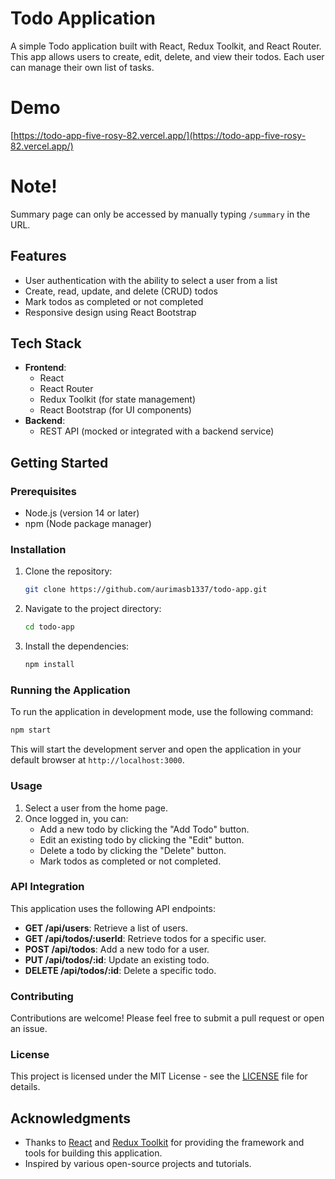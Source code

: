 # Todo Application

A simple Todo application built with React, Redux Toolkit, and React Router. This app allows users to create, edit, delete, and view their todos. Each user can manage their own list of tasks.

# Demo
[https://todo-app-five-rosy-82.vercel.app/](https://todo-app-five-rosy-82.vercel.app/)

# Note!
Summary page can only be accessed by manually typing `/summary` in the URL.

## Features

- User authentication with the ability to select a user from a list
- Create, read, update, and delete (CRUD) todos
- Mark todos as completed or not completed
- Responsive design using React Bootstrap

## Tech Stack

- **Frontend**: 
  - React
  - React Router
  - Redux Toolkit (for state management)
  - React Bootstrap (for UI components)
- **Backend**: 
  - REST API (mocked or integrated with a backend service)

## Getting Started

### Prerequisites

- Node.js (version 14 or later)
- npm (Node package manager)

### Installation

1. Clone the repository:

   ```bash
   git clone https://github.com/aurimasb1337/todo-app.git
   ```

2. Navigate to the project directory:

   ```bash
   cd todo-app
   ```

3. Install the dependencies:

   ```bash
   npm install
   ```

### Running the Application

To run the application in development mode, use the following command:

```bash
npm start
```

This will start the development server and open the application in your default browser at `http://localhost:3000`.

### Usage

1. Select a user from the home page.
2. Once logged in, you can:
   - Add a new todo by clicking the "Add Todo" button.
   - Edit an existing todo by clicking the "Edit" button.
   - Delete a todo by clicking the "Delete" button.
   - Mark todos as completed or not completed.

### API Integration

This application uses the following API endpoints:

- **GET /api/users**: Retrieve a list of users.
- **GET /api/todos/:userId**: Retrieve todos for a specific user.
- **POST /api/todos**: Add a new todo for a user.
- **PUT /api/todos/:id**: Update an existing todo.
- **DELETE /api/todos/:id**: Delete a specific todo.

### Contributing

Contributions are welcome! Please feel free to submit a pull request or open an issue.

### License

This project is licensed under the MIT License - see the [LICENSE](LICENSE) file for details.

## Acknowledgments

- Thanks to [React](https://reactjs.org/) and [Redux Toolkit](https://redux-toolkit.js.org/) for providing the framework and tools for building this application.
- Inspired by various open-source projects and tutorials.

